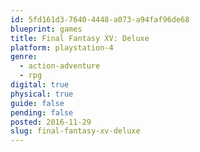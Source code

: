 ```yaml
---
id: 5fd161d3-7640-4448-a073-a94faf96de68
blueprint: games
title: Final Fantasy XV: Deluxe
platform: playstation-4
genre:
  - action-adventure
  - rpg
digital: true
physical: true
guide: false
pending: false
posted: 2016-11-29
slug: final-fantasy-xv-deluxe
---
```

